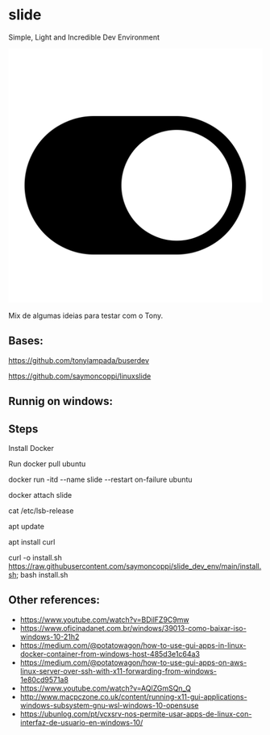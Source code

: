 # slide
Simple, Light and Incredible Dev Environment

![slide](https://raw.githubusercontent.com/saymoncoppi/slide_dev_env/main/slide.png "slide")

Mix de algumas ideias para testar com o Tony.

## Bases:
https://github.com/tonylampada/buserdev

https://github.com/saymoncoppi/linuxslide

## Runnig on windows:


## Steps
Install Docker

Run docker pull ubuntu

docker run -itd --name slide --restart on-failure ubuntu

docker attach slide

cat /etc/lsb-release

apt update

apt install curl

curl -o install.sh https://raw.githubusercontent.com/saymoncoppi/slide_dev_env/main/install.sh; bash install.sh


## Other references:
- https://www.youtube.com/watch?v=BDilFZ9C9mw
- https://www.oficinadanet.com.br/windows/39013-como-baixar-iso-windows-10-21h2
- https://medium.com/@potatowagon/how-to-use-gui-apps-in-linux-docker-container-from-windows-host-485d3e1c64a3
- https://medium.com/@potatowagon/how-to-use-gui-apps-on-aws-linux-server-over-ssh-with-x11-forwarding-from-windows-1e80cd9571a8
- https://www.youtube.com/watch?v=AQlZGmSQn_Q
- http://www.macpczone.co.uk/content/running-x11-gui-applications-windows-subsystem-gnu-wsl-windows-10-opensuse
- https://ubunlog.com/pt/vcxsrv-nos-permite-usar-apps-de-linux-con-interfaz-de-usuario-en-windows-10/